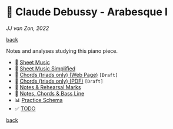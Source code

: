 🌠 Claude Debussy - Arabesque Ⅰ
===============================

*JJ van Zon, 2022*

[back](../README.md)

Notes and analyses studying this piano piece.

- 🎼 [Sheet Music](sheet-music/README.md)
- 🎵 [Sheet Music Simplified](sheet-music-simplified/README.md)
- 🎹 [Chords (triads only) (Web Page)](debussy-arabesque-1-chords-triads-only.md) `[Draft]`
- 🎹 [Chords (triads only) (PDF)](debussy-arabesque-1-chords-triads-only.pdf) `[Draft]`
- 🔢 [Notes & Rehearsal Marks](notes-rehearsal-marks/README.md)
- 🎸 [Notes, Chords & Bass Line](notes-chords-bass-line/README.md)
- 📊 [Practice Schema](debussy-arabesque-1-practice-schema.md)
- ✅ [TODO](debussy-arabesque-1-todo.md)

[back](../README.md)
